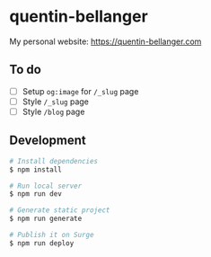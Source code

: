 # quentin-bellanger

My personal website: https://quentin-bellanger.com

## To do
- [ ] Setup `og:image` for `/_slug` page
- [ ] Style `/_slug` page
- [ ] Style `/blog` page

## Development

``` bash
# Install dependencies
$ npm install

# Run local server
$ npm run dev

# Generate static project
$ npm run generate

# Publish it on Surge
$ npm run deploy
```
